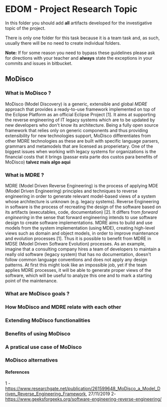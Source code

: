 # EDOM - Project Research Topic

In this folder you should add **all** artifacts developed for the investigative topic of the project.

There is only one folder for this task because it is a team task and, as such, usually there will be no need to create individual folders.

**Note:** If for some reason you need to bypass these guidelines please ask for directions with your teacher and **always** state the exceptions in your commits and issues in bitbucket.

## MoDisco

### What is MoDisco ?

MoDisco (Model Discovery) is a generic, extensible and global *MDRE* approach that provides a ready-to-use framework implemented on top of the Eclipse Platform as an official Eclipse Project [1].
It aims at supporting the reverse engineering of IT legacy systems which are to be updated by new developers who don't know its architecture.
Being a fully open source framework that relies only on generic components and thus providing extensibility for new technologies support, MoDisco differentiates from other MDRE technologies as these are built with specific language parsers, grammars and metamodels that are licensed as properietary. One of the biggest issues when working with legacy systems for organizations is the financial costs that it brings (passar esta parte dos custos para benefits of MoDisco)
**talvez mais algo aqui**

### What is MDRE ?

MDRE (Model Driven Reverse Engineering) is the process of applying MDE (Model Driven Engineering) principles and techniques to reverse engineering in order to generate relevant model-based views of a system whose architecture is unknown (e.g. legacy systems). Reverse Engineering in software is the process of recreating the design of the software based on its artifacts (executables, code, documentation) [2].
It differs from *forward engineering* in the sense that forward engineering intends to use software design to create software implementations. MDRE aims to build and use models from the system implementation (using MDE), creating high-level views such as domain and object models, in order to improve maintenance and evolution processes [1].
Thus it is possible to benefit from MDRE in MDSE (Model Driven Software Evolution) processes.
As an example, imagine that a consulting company hires a team of developers to maintain a really old software (legacy system) that has no documentation, doesn't follow common language conventions and does not apply any design patterns. At first this might look like an impossible job, yet if the team applies MDRE processes, it will be able to generate proper views of the software, which will be useful to analyze this one and to mark a starting point of the maintenance.

### What are MoDisco goals ?

### How MoDisco and MDRE relate with each other

### Extending MoDisco functionalities

### Benefits of using MoDisco

### A pratical use case of MoDisco

### MoDisco alternatives


#### References

1 - https://www.researchgate.net/publication/261599648_MoDisco_a_Model_Driven_Reverse_Engineering_Framework, 27/11/2019
2- https://www.geeksforgeeks.org/software-engineering-reverse-engineering/